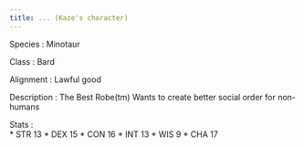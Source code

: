 ```yaml
---
title: ... (Kaze's character)
---
```


Species
:   Minotaur

Class
:   Bard

Alignment
:   Lawful good

Description
:   The Best Robe(tm) Wants to create better social order for non-humans

Stats
:  
    * STR 13
    * DEX 15
    * CON 16
    * INT 13
    * WIS 9
    * CHA 17
